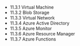 

- 11.3.1 Virtual Machine
- 11.3.2 Blob Storage
- 11.3.3 Virtual Network
- 11.3.4 Azure Active Directory
- 11.3.5 Azure Monitor
- 11.3.6 Azure Resource Manager
- 11.3.7 Azure Functions